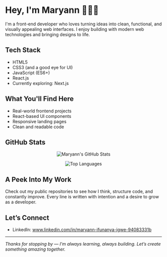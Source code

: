 # Hey, I'm Maryann 👩🏽‍💻

I'm a front-end developer who loves turning ideas into clean, functional, and visually appealing web interfaces. I enjoy building with modern web technologies and bringing designs to life.

## Tech Stack

- HTML5  
- CSS3 (and a good eye for UI)  
- JavaScript (ES6+)  
- React.js 
- Currently exploring: Next.js  

## What You'll Find Here

- Real-world frontend projects  
- React-based UI components  
- Responsive landing pages  
- Clean and readable code  

## GitHub Stats

<p align="center">
  <img src="https://github-readme-stats-kappa-eight.vercel.app/api?username=Maryann1980&show_icons=true&theme=radical" alt="Maryann's GitHub Stats" />
</p>

<p align="center">
  <img src="https://github-readme-stats-mu-nine.vercel.app/api/top-langs/?username=Maryann1980&layout=compact&theme=radical" alt="Top Languages" />
</p>

##  A Peek Into My Work

Check out my public repositories to see how I think, structure code, and constantly improve. Every line is written with intention and a desire to grow as a developer.

##  Let’s Connect

- LinkedIn: www.linkedin.com/in/maryann-ifunanya-igwe-94083331b

---

*Thanks for stopping by — I’m always learning, always building. Let’s create something amazing together.*


